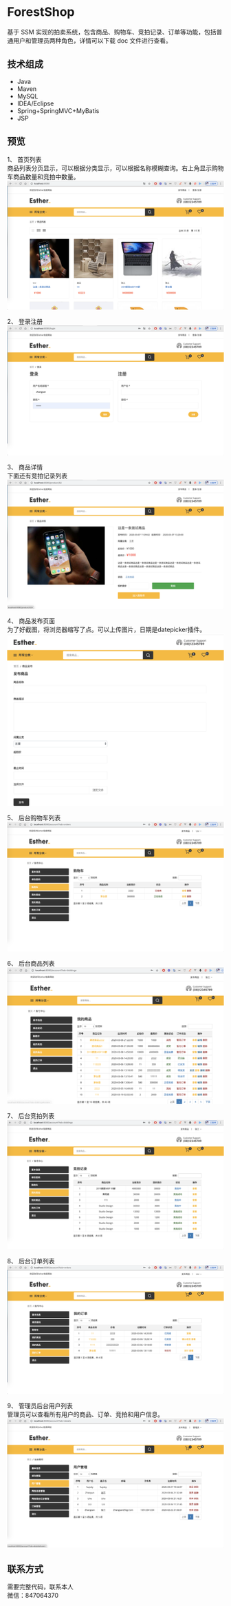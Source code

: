 # ForestShop
基于 SSM 实现的拍卖系统，包含商品、购物车、竞拍记录、订单等功能，包括普通用户和管理员两种角色，详情可以下载 doc 文件进行查看。

## 技术组成
- Java
- Maven 
- MySQL 
- IDEA/Eclipse
- Spring+SpringMVC+MyBatis
- JSP

## 预览
1、 首页列表 <br/>
商品列表分页显示，可以根据分类显示，可以根据名称模糊查询。右上角显示购物车商品数量和竞拍中数量。
![](img/home.png)


2、 登录注册
![](img/login.png)
 
 
3、 商品详情 <br/>
下面还有竞拍记录列表
![](img/details.png)


4、 商品发布页面 <br/>
为了好截图，将浏览器缩写了点。可以上传图片，日期是datepicker插件。
![](img/publish.png)


5、 后台购物车列表 <br/>
![](img/carts.png)


6、 后台商品列表 <br/>
![](img/products.png)


7、 后台竞拍列表 <br/>
![](img/biddings.png)


8、 后台订单列表 <br/>
![](img/orders.png)


9、 管理员后台用户列表 <br/>
管理员可以查看所有用户的商品、订单、竞拍和用户信息。
![](img/users.png)


## 联系方式
需要完整代码，联系本人 <br/>
微信：847064370
